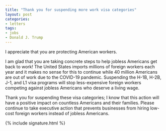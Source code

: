 ```yaml
---
title: "Thank you for suspending more work visa categories"
layout: post
categories:
- letters
tags:
- jobs
- Donald J. Trump
---
```


I appreciate that you are protecting American workers.

I am glad that you are taking concrete steps to help jobless Americans get back to work! The United States imports millions of foreign workers each year and it makes no sense for this to continue while 40 million Americans are out of work due to the COVID-19 pandemic. Suspending the H-1B, H-2B, J-1, and L1 visa programs will stop less-expensive foreign workers competing against jobless Americans who deserve a living wage.

Thank you for suspending these visa categories; I know that this action will have a positive impact on countless Americans and their families. Please continue to take executive action that prevents businesses from hiring low-cost foreign workers instead of jobless Americans.

{% include signature.html %}
